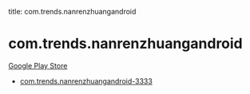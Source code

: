 title: com.trends.nanrenzhuangandroid
# com.trends.nanrenzhuangandroid


[Google Play Store](https://play.google.com/store/apps/details?id=com.trends.nanrenzhuangandroid)


* [com.trends.nanrenzhuangandroid-3333](./com.trends.nanrenzhuangandroid-3333/)